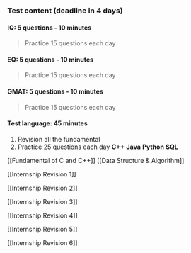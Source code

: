 

### **Test content** (deadline in 4 days)
#### IQ: 5 questions - 10 minutes  
>Practice 15 questions each day
#### EQ: 5 questions - 10 minutes
>Practice 15 questions each day
#### GMAT: 5 questions - 10 minutes
>Practice 15 questions each day
#### Test language: 45 minutes
1) Revision all the fundamental 
2) Practice 25 questions each day
	**C++**
	**Java**
	**Python**
	**SQL**

[[Fundamental of C and C++]]
[[Data Structure & Algorithm]]

[[Internship Revision 1]]

[[Internship Revision 2]]

[[Internship Revision 3]]

[[Internship Revision 4]]

[[Internship Revision 5]]

[[Internship Revision 6]]
